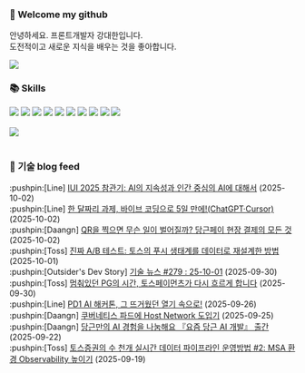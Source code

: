 ### 👋 Welcome my github

안녕하세요. 프론트개발자 강대한입니다.
<br>
도전적이고 새로운 지식을 배우는 것을 좋아합니다.

<!--
![header](https://capsule-render.vercel.app/api?type=Waving&color=auto&height=300&section=header&text=Welcome&fontAlignY=40&desc=KangDaeHan%20github%20&descSize=20&descAlignY=55&animation=fadeIn&fontSize=90)

**KangDaeHan/KangDaeHan** is a ✨ _special_ ✨ repository because its `README.md` (this file) appears on your GitHub profile.

Here are some ideas to get you started:

- 🔭 I’m currently working on ...
- 🌱 I’m currently learning ...
- 👯 I’m looking to collaborate on ...
- 🤔 I’m looking for help with ...
- 💬 Ask me about ...
- 📫 How to reach me: ...
- 😄 Pronouns: ...
- ⚡ Fun fact: ...
-->

<a href="https://twinfamily.github.io" target="_blank"><img src="https://img.shields.io/badge/Blog-121D33?style=flat-square&logo=blogger&logoColor=ffffff"/></a>

### :books: Skills
<a href="#" target="_blank"><img src="https://img.shields.io/badge/React-61DAFB?style=flat-square&logo=react&logoColor=ffffff"/></a>
<a href="#" target="_blank"><img src="https://img.shields.io/badge/Html5-E34F26?style=flat-square&logo=html5&logoColor=ffffff"/></a>
<a href="#" target="_blank"><img src="https://img.shields.io/badge/Javascript-F7DF1E?style=flat-square&logo=javascript&logoColor=ffffff"/></a>
<a href="#" target="_blank"><img src="https://img.shields.io/badge/Cssmodules-000000?style=flat-square&logo=cssmodules&logoColor=ffffff"/></a>
<a href="#" target="_blank"><img src="https://img.shields.io/badge/Node.js-339933?style=flat-square&logo=nodedotjs&logoColor=ffffff"/></a>
<a href="#" target="_blank"><img src="https://img.shields.io/badge/Typescript-3178C6?style=flat-square&logo=typescript&logoColor=ffffff"/></a>
<a href="#" target="_blank"><img src="https://img.shields.io/badge/Git-F05032?style=flat-square&logo=git&logoColor=ffffff"/></a>
<a href="#" target="_blank"><img src="https://img.shields.io/badge/Gitlab-FC6D26?style=flat-square&logo=gitlab&logoColor=ffffff"/></a>
<a href="#" target="_blank"><img src="https://img.shields.io/badge/Webpack-8DD6F9?style=flat-square&logo=webpack&logoColor=ffffff"/></a>
<a href="#" target="_blank"><img src="https://img.shields.io/badge/Vite-646CFF?style=flat-square&logo=vite&logoColor=ffffff"/></a>
<br><br>
<img src="https://github-readme-stats.vercel.app/api/top-langs/?username=KangDaeHan&layout=compact">
<br><br>
### :round_pushpin: 기술 blog feed
<!-- BLOG-POST-LIST:START --><div>:pushpin:[Line] <a target="_blank" href="https://techblog.lycorp.co.jp/ko/iui-2025-recap">IUI 2025 참관기: AI의 지속성과 인간 중심의 AI에 대해서</a> (2025-10-02)</div><div>:pushpin:[Line] <a target="_blank" href="https://techblog.lycorp.co.jp/ko/finishing-a-1-month-assignment-in-5-days-with-vibe-coding">한 달짜리 과제, 바이브 코딩으로 5일 만에!&lpar;ChatGPT·Cursor&rpar;</a> (2025-10-02)</div><div>:pushpin:[Daangn] <a target="_blank" href="https://medium.com/daangn/qr%EC%9D%84-%EC%B0%8D%EC%9C%BC%EB%A9%B4-%EB%AC%B4%EC%8A%A8-%EC%9D%BC%EC%9D%B4-%EB%B2%8C%EC%96%B4%EC%A7%88%EA%B9%8C-%EB%8B%B9%EA%B7%BC%ED%8E%98%EC%9D%B4-%ED%98%84%EC%9E%A5%EA%B2%B0%EC%A0%9C%EC%9D%98-%EB%AA%A8%EB%93%A0-%EA%B2%83-c311780b9b75?source=rss----4505f82a2dbd---4">QR을 찍으면 무슨 일이 벌어질까? 당근페이 현장 결제의 모든 것</a> (2025-10-02)</div><div>:pushpin:[Toss] <a target="_blank" href="https://toss.tech/article/data-analyst-ab-test">진짜 A/B 테스트: 토스의 푸시 생태계를 데이터로 재설계한 방법</a> (2025-10-01)</div><div>:pushpin:[Outsider's Dev Story] <a target="_blank" href="https://blog.outsider.ne.kr/1773">기술 뉴스 #279 : 25-10-01</a> (2025-09-30)</div><div>:pushpin:[Toss] <a target="_blank" href="https://toss.tech/article/payments-legacy-intro">멈춰있던 PG의 시간, 토스페이먼츠가 다시 흐르게 합니다</a> (2025-09-30)</div><div>:pushpin:[Line] <a target="_blank" href="https://techblog.lycorp.co.jp/ko/pd1-ai-hackathon-recap">PD1 AI 해커톤, 그 뜨거웠던 열기 속으로!</a> (2025-09-26)</div><div>:pushpin:[Daangn] <a target="_blank" href="https://medium.com/daangn/%EC%BF%A0%EB%B2%84%EB%84%A4%ED%8B%B0%EC%8A%A4-%ED%8C%8C%EB%93%9C%EC%97%90-host-network-%EB%8F%84%EC%9E%85%EA%B8%B0-99b4c02ca490?source=rss----4505f82a2dbd---4">쿠버네티스 파드에 Host Network 도입기</a> (2025-09-25)</div><div>:pushpin:[Daangn] <a target="_blank" href="https://medium.com/daangn/%EB%8B%B9%EA%B7%BC%EB%A7%8C%EC%9D%98-ai-%EA%B2%BD%ED%97%98%EC%9D%84-%EB%82%98%EB%88%94%ED%95%B4%EC%9A%94-%EC%9A%94%EC%A6%98-%EB%8B%B9%EA%B7%BC-ai-%EA%B0%9C%EB%B0%9C-%EC%B6%9C%EA%B0%84-1868798163bf?source=rss----4505f82a2dbd---4">당근만의 AI 경험을 나눔해요  『요즘 당근 AI 개발』 출간</a> (2025-09-22)</div><div>:pushpin:[Toss] <a target="_blank" href="https://toss.tech/article/MSA-observability">토스증권의 수 천개 실시간 데이터 파이프라인 운영방법 #2: MSA 환경 Observability 높이기</a> (2025-09-19)</div><!-- BLOG-POST-LIST:END -->

<!-- ![Anurag's GitHub stats](https://github-readme-stats.vercel.app/api?username=KangDaeHan&show_icons=true&theme=radical) -->
